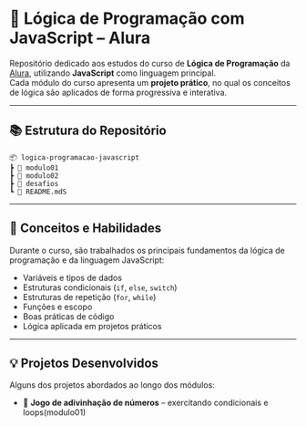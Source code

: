 # 🧠 Lógica de Programação com JavaScript – Alura

Repositório dedicado aos estudos do curso de **Lógica de Programação** da [Alura](https://www.alura.com.br/), utilizando **JavaScript** como linguagem principal.  
Cada módulo do curso apresenta um **projeto prático**, no qual os conceitos de lógica são aplicados de forma progressiva e interativa.

---
## 📚 Estrutura do Repositório

   ```blash
📦 logica-programacao-javascript
 ┣ 📁 modulo01
 ┣ 📁 modulo02
 ┣ 📁 desafios
 ┗ 📄 README.mdS
```


---

## 🚀 Conceitos e Habilidades

Durante o curso, são trabalhados os principais fundamentos da lógica de programação e da linguagem JavaScript:

- Variáveis e tipos de dados  
- Estruturas condicionais (`if`, `else`, `switch`)  
- Estruturas de repetição (`for`, `while`)  
- Funções e escopo  
- Boas práticas de código  
- Lógica aplicada em projetos práticos  

---

## 💡 Projetos Desenvolvidos

Alguns dos projetos abordados ao longo dos módulos:

- 🎯 **Jogo de adivinhação de números** – exercitando condicionais e loops(modulo01)  

